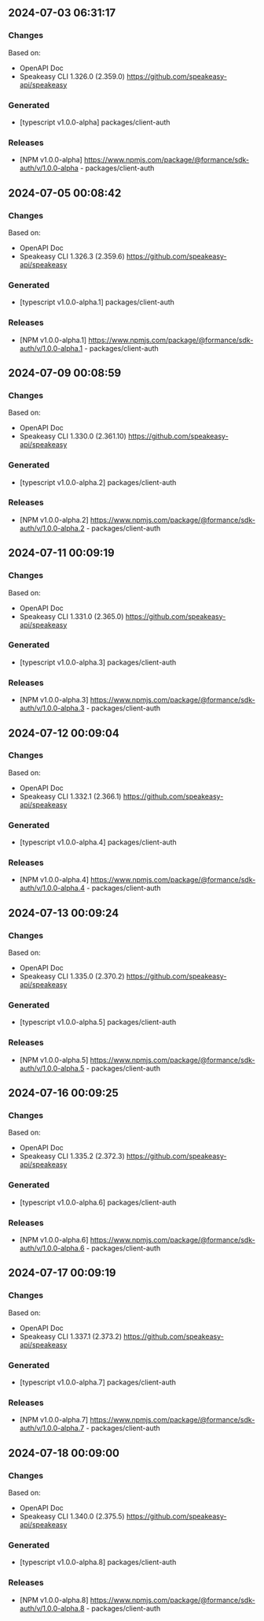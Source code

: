 

## 2024-07-03 06:31:17
### Changes
Based on:
- OpenAPI Doc  
- Speakeasy CLI 1.326.0 (2.359.0) https://github.com/speakeasy-api/speakeasy
### Generated
- [typescript v1.0.0-alpha] packages/client-auth
### Releases
- [NPM v1.0.0-alpha] https://www.npmjs.com/package/@formance/sdk-auth/v/1.0.0-alpha - packages/client-auth

## 2024-07-05 00:08:42
### Changes
Based on:
- OpenAPI Doc  
- Speakeasy CLI 1.326.3 (2.359.6) https://github.com/speakeasy-api/speakeasy
### Generated
- [typescript v1.0.0-alpha.1] packages/client-auth
### Releases
- [NPM v1.0.0-alpha.1] https://www.npmjs.com/package/@formance/sdk-auth/v/1.0.0-alpha.1 - packages/client-auth

## 2024-07-09 00:08:59
### Changes
Based on:
- OpenAPI Doc  
- Speakeasy CLI 1.330.0 (2.361.10) https://github.com/speakeasy-api/speakeasy
### Generated
- [typescript v1.0.0-alpha.2] packages/client-auth
### Releases
- [NPM v1.0.0-alpha.2] https://www.npmjs.com/package/@formance/sdk-auth/v/1.0.0-alpha.2 - packages/client-auth

## 2024-07-11 00:09:19
### Changes
Based on:
- OpenAPI Doc  
- Speakeasy CLI 1.331.0 (2.365.0) https://github.com/speakeasy-api/speakeasy
### Generated
- [typescript v1.0.0-alpha.3] packages/client-auth
### Releases
- [NPM v1.0.0-alpha.3] https://www.npmjs.com/package/@formance/sdk-auth/v/1.0.0-alpha.3 - packages/client-auth

## 2024-07-12 00:09:04
### Changes
Based on:
- OpenAPI Doc  
- Speakeasy CLI 1.332.1 (2.366.1) https://github.com/speakeasy-api/speakeasy
### Generated
- [typescript v1.0.0-alpha.4] packages/client-auth
### Releases
- [NPM v1.0.0-alpha.4] https://www.npmjs.com/package/@formance/sdk-auth/v/1.0.0-alpha.4 - packages/client-auth

## 2024-07-13 00:09:24
### Changes
Based on:
- OpenAPI Doc  
- Speakeasy CLI 1.335.0 (2.370.2) https://github.com/speakeasy-api/speakeasy
### Generated
- [typescript v1.0.0-alpha.5] packages/client-auth
### Releases
- [NPM v1.0.0-alpha.5] https://www.npmjs.com/package/@formance/sdk-auth/v/1.0.0-alpha.5 - packages/client-auth

## 2024-07-16 00:09:25
### Changes
Based on:
- OpenAPI Doc  
- Speakeasy CLI 1.335.2 (2.372.3) https://github.com/speakeasy-api/speakeasy
### Generated
- [typescript v1.0.0-alpha.6] packages/client-auth
### Releases
- [NPM v1.0.0-alpha.6] https://www.npmjs.com/package/@formance/sdk-auth/v/1.0.0-alpha.6 - packages/client-auth

## 2024-07-17 00:09:19
### Changes
Based on:
- OpenAPI Doc  
- Speakeasy CLI 1.337.1 (2.373.2) https://github.com/speakeasy-api/speakeasy
### Generated
- [typescript v1.0.0-alpha.7] packages/client-auth
### Releases
- [NPM v1.0.0-alpha.7] https://www.npmjs.com/package/@formance/sdk-auth/v/1.0.0-alpha.7 - packages/client-auth

## 2024-07-18 00:09:00
### Changes
Based on:
- OpenAPI Doc  
- Speakeasy CLI 1.340.0 (2.375.5) https://github.com/speakeasy-api/speakeasy
### Generated
- [typescript v1.0.0-alpha.8] packages/client-auth
### Releases
- [NPM v1.0.0-alpha.8] https://www.npmjs.com/package/@formance/sdk-auth/v/1.0.0-alpha.8 - packages/client-auth